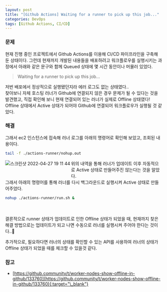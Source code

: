 ```yaml
---
layout: post
title: "[Github Actions] Waiting for a runner to pick up this job..."
categories: DevOps
tags: [Github Actions, CI/CD]
---
```


### 문제

현재 진행 중인 프로젝트에서 Github Actions를 이용해 CI/CD 파이프라인을 구축해 둔 상태이다.
그런데 현재까지 개발된 내용들을 배포하려고 워크플로우를 실행시키는 과정에서 아래와 같은 문구와 함께 Queued 상태에 몇 시간 동안이나 머물러 있었다.

> Waiting for a runner to pick up this job...

저번 배포에서 정상적으로 실행됐던지라 에러 로그도 없는 상태였다..<br>
찾아보니 자체 호스팅 러너가 Github에 연결되지 않은 경우 문제가 될 수 있다는 것을 발견했고, 직접 확인해 보니 현재 연결되어 있는 러너가 실제로 Offline 상태였다! Offline 상태에서 Active 상태가 되어야 Github에 연결되어 워크플로우가 실행될 것 같았다.<br>

### 해결

그래서 ec2 인스턴스에 접속해 러너 로그를 아래의 명령어로 확인해 보았고, 조회된 내용이다.

```bash
tail -f ./actions-runner/nohup.out
```

<img align="left" alt="스크린샷 2022-04-27 19 11 44" style="margin-bottom: 24px;" src="https://user-images.githubusercontent.com/76666857/165499700-17a62b70-3474-4685-aed8-372ce46ce35e.png">

위의 내역을 통해 러너가 업데이트 이후 자동적으로 Active 상태로 만들어주진 않는다는 것을 알았다.<br>
그래서 아래의 명령어를 통해 러너를 다시 백그라운드로 실행시켜 Active 상태로 만들어주었다.<br>

```bash
nohup ./actions-runner/run.sh &
```

<br><br>
결론적으로 runner 상태가 업데이트로 인한 Offline 상태가 되었을 때, 현재까지 찾은 해결 방법으로는 업데이트가 되고 나면 수동으로 러너를 실행시켜 주어야 한다는 것이다..🥲

추가적으로, 필요하다면 러너의 상태를 확인할 수 있는 API를 사용하여 러너의 상태가 Offline 상태가 되었을 때를 체크할 수 있을것 같다.

### 참고

- [https://github.community/t/worker-nodes-show-offline-in-github/133760](https://github.community/t/worker-nodes-show-offline-in-github/133760){:target="\_blank"}
